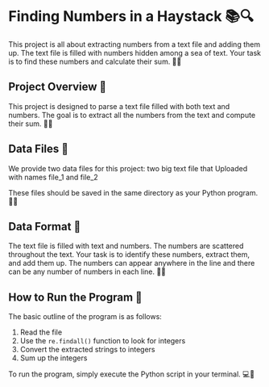 # Finding Numbers in a Haystack 📚🔍

This project is all about extracting numbers from a text file and adding them up. The text file is filled with numbers hidden among a sea of text. Your task is to find these numbers and calculate their sum. 🧮🎯

## Project Overview 👀

This project is designed to parse a text file filled with both text and numbers. The goal is to extract all the numbers from the text and compute their sum. 📝🔢

## Data Files 📁

We provide two data files for this project:
two big text file that Uploaded with names file_1 and file_2


These files should be saved in the same directory as your Python program. 📂💾

## Data Format 📄

The text file is filled with text and numbers. The numbers are scattered throughout the text. Your task is to identify these numbers, extract them, and add them up. The numbers can appear anywhere in the line and there can be any number of numbers in each line. 📝🔢

## How to Run the Program 🚀

The basic outline of the program is as follows:

1. Read the file
2. Use the `re.findall()` function to look for integers
3. Convert the extracted strings to integers
4. Sum up the integers

To run the program, simply execute the Python script in your terminal. 💻🔄

